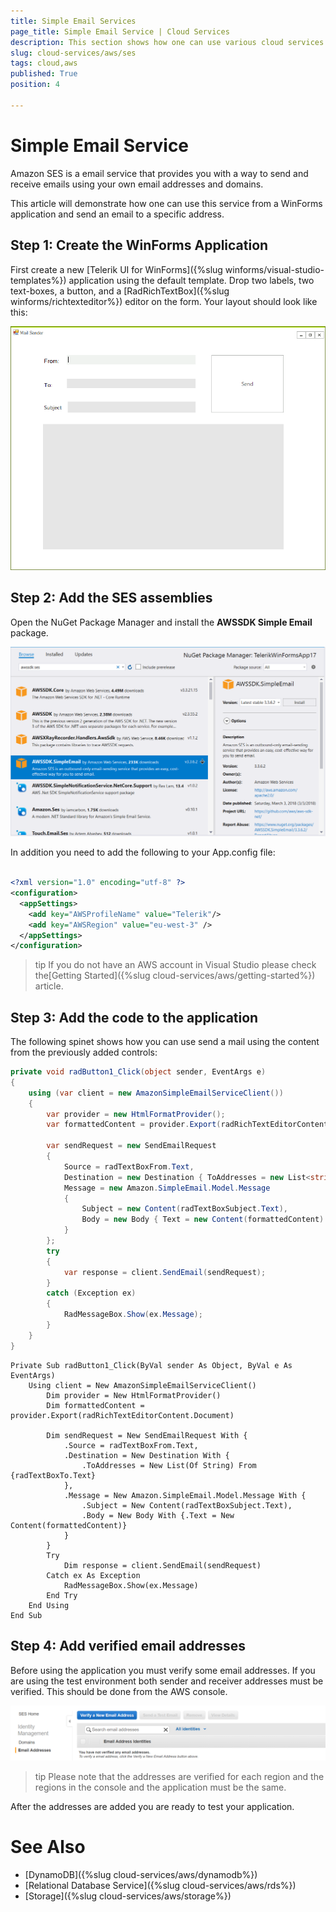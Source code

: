 ```yaml
---
title: Simple Email Services 
page_title: Simple Email Service | Cloud Services
description: This section shows how one can use various cloud services like GoogleCloud, AWS, and Azure with the Telerik UI For Winforms suite.
slug: cloud-services/aws/ses
tags: cloud,aws
published: True
position: 4

---
```


# Simple Email Service

Amazon SES is a email service that provides you with a way to send and receive emails using your own email addresses and domains.

This article will demonstrate how one can use this service from a WinForms application and send an email to a specific address.


## Step 1: Create the WinForms Application

First create a new [Telerik UI for WinForms]({%slug winforms/visual-studio-templates%}) application using the default template. Drop two labels, two text-boxes, a button, and a [RadRichTextBox]({%slug winforms/richtexteditor%}) editor on the form. Your layout should look like this:

![aws-ses001](images/aws-ses001.png)


## Step 2: Add the SES assemblies

Open the NuGet Package Manager and install the **AWSSDK Simple Email** package.

![aws-ses002](images/aws-ses002.png)

In addition you need to add the following to your App.config file:

````XML

<?xml version="1.0" encoding="utf-8" ?>
<configuration>
  <appSettings>
    <add key="AWSProfileName" value="Telerik"/>
    <add key="AWSRegion" value="eu-west-3" />
  </appSettings>
</configuration>

````

>tip If you do not have an AWS account in Visual Studio please check the[Getting Started]({%slug cloud-services/aws/getting-started%}) article.

## Step 3: Add the code to the application

The following spinet shows how you can use send a mail using the content from the previously added controls:

````C#
private void radButton1_Click(object sender, EventArgs e)
{
    using (var client = new AmazonSimpleEmailServiceClient())
    {
        var provider = new HtmlFormatProvider();
        var formattedContent = provider.Export(radRichTextEditorContent.Document);

        var sendRequest = new SendEmailRequest
        {
            Source = radTextBoxFrom.Text,
            Destination = new Destination { ToAddresses = new List<string> { radTextBoxTo.Text } },
            Message = new Amazon.SimpleEmail.Model.Message
            {
                Subject = new Content(radTextBoxSubject.Text),
                Body = new Body { Text = new Content(formattedContent) }
            }
        };
        try
        {
            var response = client.SendEmail(sendRequest);
        }
        catch (Exception ex)
        {
            RadMessageBox.Show(ex.Message);
        }
    }
}
````
````VB.NET
Private Sub radButton1_Click(ByVal sender As Object, ByVal e As EventArgs)
    Using client = New AmazonSimpleEmailServiceClient()
        Dim provider = New HtmlFormatProvider()
        Dim formattedContent = provider.Export(radRichTextEditorContent.Document)

        Dim sendRequest = New SendEmailRequest With {
            .Source = radTextBoxFrom.Text,
            .Destination = New Destination With {
                .ToAddresses = New List(Of String) From {radTextBoxTo.Text}
            },
            .Message = New Amazon.SimpleEmail.Model.Message With {
                .Subject = New Content(radTextBoxSubject.Text),
                .Body = New Body With {.Text = New Content(formattedContent)}
            }
        }
        Try
            Dim response = client.SendEmail(sendRequest)
        Catch ex As Exception
            RadMessageBox.Show(ex.Message)
        End Try
    End Using
End Sub
````

## Step 4: Add verified email addresses

Before using the application you must verify some email addresses. If you are using the test environment both sender and receiver addresses must be verified. This should be done from the AWS console.

![aws-ses003](images/aws-ses003.png)

>tip Please note that the addresses are verified for each region and the regions in the console and the application must be the same. 

After the addresses are added you are ready to test your application. 

# See Also

* [DynamoDB]({%slug cloud-services/aws/dynamodb%})
* [Relational Database Service]({%slug cloud-services/aws/rds%})
* [Storage]({%slug cloud-services/aws/storage%}) 